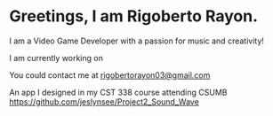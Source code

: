 # Greetings, I am Rigoberto Rayon.
         
I am a Video Game Developer with a passion for music and creativity!

I am currently working on 


You could contact me at rigobertorayon03@gmail.com

An app I designed in my CST 338 course attending CSUMB https://github.com/jeslynsee/Project2_Sound_Wave 







 
 

